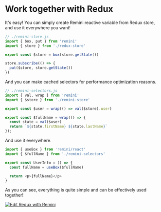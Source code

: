 # Work together with Redux

It's easy! You can simply create Remini reactive variable from Redux store, and use it everywhere you want!

```javascript
// ./remini-store.js
import { box, put } from 'remini'
import { store } from './redux-store'

export const $store = box(store.getState())

store.subscribe(() => {
  put($store, store.getState())
})
```

And you can make cached selectors for performance optimization reasons.

```javascript
// ./remini-selectors.js
import { val, wrap } from 'remini'
import { $store } from './remini-store'

export const $user = wrap(() => val($store).user)

export const $fullName = wrap(() => {
  const state = val($user)
  return `${state.firstName} ${state.lastName}`
});
```

And use it everywhere.

```javascript
import { useBox } from 'remini/react'
import { $fullName } from './remini-selectors'

export const UserInfo = () => {
  const fullName = useBox($fullName)

  return <p>{fullName}</p>
}
```

As you can see, everything is quite simple and can be effectively used together!

[![Edit Redux with Remini](https://codesandbox.io/static/img/play-codesandbox.svg)](https://codesandbox.io/s/redux-with-remini-ou9v4e?file=/src/components/UserInfo.js)
